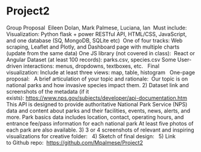 # Project2

Group Proposal 
Eileen Dolan, Mark Palmese, Luciana, Ian 
Must include:  
Visualization: Python flask + power RESTful API, HTML/CSS, JavaScript, and one database (SQ, MongoDB, SQLite etc) 
One of four tracks: Web scraping, Leaflet and Plotly, and Dashboard page with multiple charts (update from the same data)
One JS library (not covered in class):  React or Angular
Dataset (at least 100 records): parks.csv, species.csv
Some User-driven interactions: menus, dropdowns, textboxes, etc.  
Final visualization: Include at least three views: map, table, histogram
 
One-page proposal:  
A brief articulation of your topic and rationale:  Our topic is on national parks and how invasive species impact them.
2) Dataset link and screenshots of the metadata (if it exists): https://www.nps.gov/subjects/developer/api-documentation.htm
This API is designed to provide authoritative National Park Service (NPS) data and content about parks and their facilities, events, news, alerts, and more.
Park basics data includes location, contact, operating hours, and entrance fee/pass information for each national park At least five photos of each park are also available.
3) 3 or 4 screenshots of relevant and inspiring visualizations for creative folder:  
4) Sketch of final design:  
5) Link to Github repo:  https://github.com/Mpalmese/Project2
